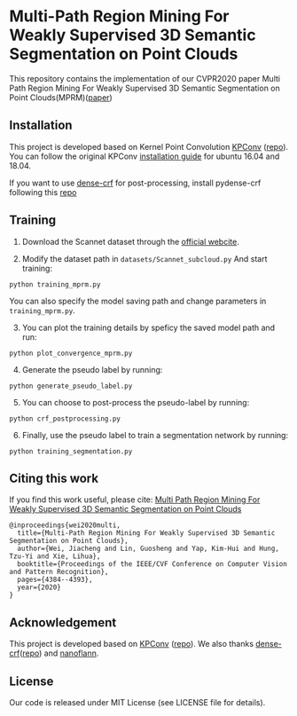# Multi-Path Region Mining For Weakly Supervised 3D Semantic Segmentation on Point Clouds

This repository contains the implementation of our CVPR2020 paper Multi Path Region Mining For Weakly Supervised 3D Semantic Segmentation on Point Clouds(MPRM)([paper](https://openaccess.thecvf.com/content_CVPR_2020/papers/Wei_Multi-Path_Region_Mining_for_Weakly_Supervised_3D_Semantic_Segmentation_on_CVPR_2020_paper.pdf))



## Installation
This project is developed based on Kernel Point Convolution [KPConv](https://arxiv.org/abs/1904.08889) ([repo](https://github.com/HuguesTHOMAS/KPConv)).
You can follow the original KPConv [installation guide](https://github.com/HuguesTHOMAS/KPConv/blob/master/INSTALL.md) for ubuntu 16.04 and 18.04.

If you want to use [dense-crf](https://arxiv.org/abs/1210.5644) for post-processing, install pydense-crf following this [repo](https://github.com/lucasb-eyer/pydensecrf)

## Training
1. Download the Scannet dataset through the [official webcite](http://kaldir.vc.in.tum.de/scannet_benchmark/documentation).

2. Modify the dataset path in `datasets/Scannet_subcloud.py` And start training:
```
python training_mprm.py
```
You can also specify the model saving path and change parameters in `training_mprm.py`.

3. You can plot the training details by speficy the saved model path and run:
```
python plot_convergence_mprm.py
```

4. Generate the pseudo label by running:
```
python generate_pseudo_label.py
```

5. You can choose to post-process the pseudo-label by running:
```
python crf_postprocessing.py
```

6. Finally, use the pseudo label to train a segmentation network by running:
```
python training_segmentation.py
```


## Citing this work
If you find this work useful, please cite:
[Multi Path Region Mining For Weakly Supervised 3D Semantic Segmentation on Point Clouds](https://openaccess.thecvf.com/content_CVPR_2020/papers/Wei_Multi-Path_Region_Mining_for_Weakly_Supervised_3D_Semantic_Segmentation_on_CVPR_2020_paper.pdf)
```
@inproceedings{wei2020multi,
  title={Multi-Path Region Mining For Weakly Supervised 3D Semantic Segmentation on Point Clouds},
  author={Wei, Jiacheng and Lin, Guosheng and Yap, Kim-Hui and Hung, Tzu-Yi and Xie, Lihua},
  booktitle={Proceedings of the IEEE/CVF Conference on Computer Vision and Pattern Recognition},
  pages={4384--4393},
  year={2020}
}
```

## Acknowledgement
This project is developed based on [KPConv](https://arxiv.org/abs/1904.08889) ([repo](https://github.com/HuguesTHOMAS/KPConv)).
We also thanks  [dense-crf](https://arxiv.org/abs/1210.5644)([repo](https://github.com/lucasb-eyer/pydensecrf)) and [nanoflann](https://github.com/jlblancoc/nanoflann).

## License
Our code is released under MIT License (see LICENSE file for details).

